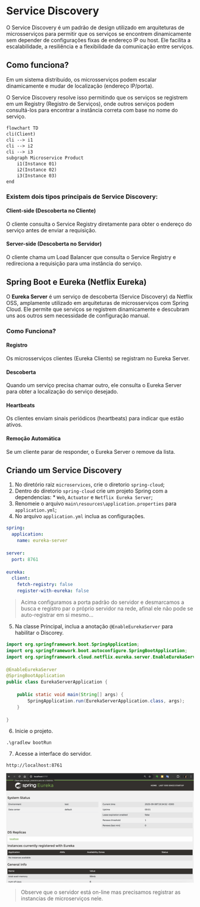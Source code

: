 # Service Discovery

O Service Discovery é um padrão de design utilizado em arquiteturas de microsserviços para permitir que os serviços se encontrem dinamicamente sem depender de configurações fixas de endereço IP ou host. Ele facilita a escalabilidade, a resiliência e a flexibilidade da comunicação entre serviços.

## Como funciona?

Em um sistema distribuído, os microsserviços podem escalar dinamicamente e mudar de localização (endereço IP/porta).

O Service Discovery resolve isso permitindo que os serviços se registrem em um Registry (Registro de Serviços), onde outros serviços podem consultá-los para encontrar a instância correta com base no nome do serviço.

```mermaid
flowchart TD
cli(Client)
cli --> i1 
cli --> i2
cli --> i3
subgraph Microservice Product
    i1(Instance 01)
    i2(Instance 02)
    i3(Instance 03)
end
```

### Existem dois tipos principais de Service Discovery:

#### Client-side (Descoberta no Cliente)

O cliente consulta o Service Registry diretamente para obter o endereço do serviço antes de enviar a requisição.

#### Server-side (Descoberta no Servidor)

O cliente chama um Load Balancer que consulta o Service Registry e redireciona a requisição para uma instância do serviço.

## Spring Boot e Eureka (Netflix Eureka)

O **Eureka Server** é um serviço de descoberta (Service Discovery) da Netflix OSS, amplamente utilizado em arquiteturas de microsserviços com Spring Cloud.
Ele permite que serviços se registrem dinamicamente e descubram uns aos outros sem necessidade de configuração manual.

### Como Funciona?
#### Registro
Os microsserviços clientes (Eureka Clients) se registram no Eureka Server.

#### Descoberta
Quando um serviço precisa chamar outro, ele consulta o Eureka Server para obter a localização do serviço desejado.

#### Heartbeats
Os clientes enviam sinais periódicos (heartbeats) para indicar que estão ativos.

#### Remoção Automática
Se um cliente parar de responder, o Eureka Server o remove da lista.

## Criando um Service Discovery

1. No diretório raiz `microservices`, crie o diretorio `spring-cloud`;
2. Dentro do diretorio `spring-cloud` crie um projeto Spring com a dependencias: * `Web`, `Actuator` e `Netflix Eureka Server`;
3. Renomeie o arquivo `main\resources\application.properties` para `application.yml`;
4. No arquivo `application.yml` inclua as configurações.

```yml
spring:
  application:
    name: eureka-server

server:
  port: 8761

eureka:
  client:
    fetch-registry: false
    register-with-eureka: false
```

> Acima configuramos a porta padrão do servidor e desmarcamos a busca e registro par o próprio servidor na rede, afinal ele não pode se auto-registrar em si mesmo...

5. Na classe Principal, inclua a anotação `@EnableEurekaServer` para habilitar o Discorey.

```java
import org.springframework.boot.SpringApplication;
import org.springframework.boot.autoconfigure.SpringBootApplication;
import org.springframework.cloud.netflix.eureka.server.EnableEurekaServer;

@EnableEurekaServer
@SpringBootApplication
public class EurekaServerApplication {

	public static void main(String[] args) {
		SpringApplication.run(EurekaServerApplication.class, args);
	}

}
```

6. Inicie o projeto.

```shell
.\gradlew bootRun
```

7. Acesse a interface do servidor.

```
http://localhost:8761
```

![](/docs/images/eureka.png)

> Observe que o servidor está on-line mas precisamos registrar as instancias de microserviços nele.